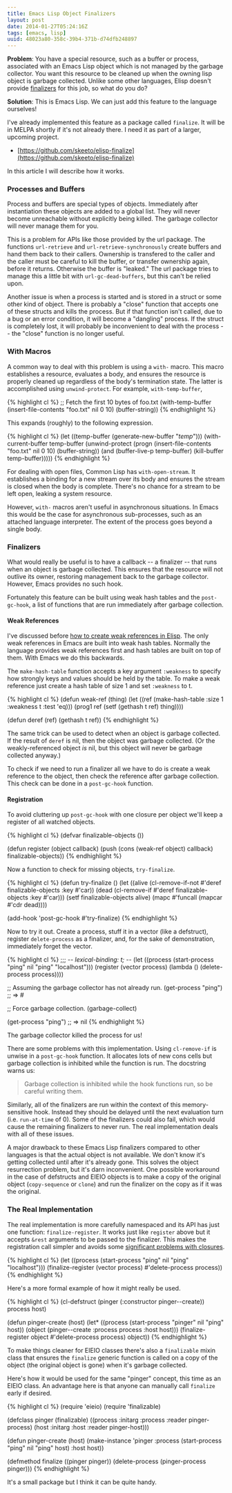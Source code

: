 ```yaml
---
title: Emacs Lisp Object Finalizers
layout: post
date: 2014-01-27T05:24:16Z
tags: [emacs, lisp]
uuid: 48023a80-358c-39b4-371b-d74dfb248897
---
```


**Problem**: You have a special resource, such as a buffer or process,
associated with an Emacs Lisp object which is not managed by the
garbage collector. You want this resource to be cleaned up when the
owning lisp object is garbage collected. Unlike some other languages,
Elisp doesn't provide [finalizers][finalizer] for this job, so what do
you do?

**Solution**: This is Emacs Lisp. We can just add this feature to the
language ourselves!

I've already implemented this feature as a package called `finalize`.
It will be in MELPA shortly if it's not already there. I need it as
part of a larger, upcoming project.

 * [https://github.com/skeeto/elisp-finalize](https://github.com/skeeto/elisp-finalize)

In this article I will describe how it works.

### Processes and Buffers

Process and buffers are special types of objects. Immediately after
instantiation these objects are added to a global list. They will
never become unreachable without explicitly being killed. The garbage
collector will never manage them for you.

This is a problem for APIs like those provided by the url package. The
functions `url-retrieve` and `url-retrieve-synchronously` create
buffers and hand them back to their callers. Ownership is transfered
to the caller and the caller must be careful to kill the buffer, or
transfer ownership again, before it returns. Otherwise the buffer is
"leaked." The url package tries to manage this a little bit with
`url-gc-dead-buffers`, but this can't be relied upon.

Another issue is when a process is started and is stored in a struct
or some other kind of object. There is probably a "close" function
that accepts one of these structs and kills the process. But if that
function isn't called, due to a bug or an error condition, it will
become a "dangling" process. If the struct is completely lost, it will
probably be inconvenient to deal with the process -- the "close"
function is no longer useful.

### With Macros

A common way to deal with this problem is using a `with-` macro. This
macro establishes a resource, evaluates a body, and ensures the
resource is properly cleaned up regardless of the body's termination
state. The latter is accomplished using `unwind-protect`. For example,
`with-temp-buffer`,

{% highlight cl %}
;; Fetch the first 10 bytes of foo.txt
(with-temp-buffer
  (insert-file-contents "foo.txt" nil 0 10)
  (buffer-string))
{% endhighlight %}

This expands (roughly) to the following expression.

{% highlight cl %}
(let ((temp-buffer (generate-new-buffer "*temp*")))
  (with-current-buffer temp-buffer
    (unwind-protect
        (progn
          (insert-file-contents "foo.txt" nil 0 10)
          (buffer-string))
      (and (buffer-live-p temp-buffer)
           (kill-buffer temp-buffer)))))
{% endhighlight %}

For dealing with open files, Common Lisp has `with-open-stream`. It
establishes a binding for a new stream over its body and ensures the
stream is closed when the body is complete. There's no chance for a
stream to be left open, leaking a system resource.

However, `with-` macros aren't useful in asynchronous situations. In
Emacs this would be the case for asynchronous sub-processes, such as
an attached language interpreter. The extent of the process goes
beyond a single body.

### Finalizers

What would really be useful is to have a callback -- a finalizer --
that runs when an object is garbage collected. This ensures that the
resource will not outlive its owner, restoring management back to the
garbage collector. However, Emacs provides no such hook.

Fortunately this feature can be built using weak hash tables and the
`post-gc-hook`, a list of functions that are run immediately after
garbage collection.

#### Weak References

I've discussed before [how to create weak references in Elisp][weak].
The only weak references in Emacs are built into weak hash tables.
Normally the language provides weak references first and hash tables
are built on top of them. With Emacs we do this backwards.

The `make-hash-table` function accepts a key argument `:weakness` to
specify how strongly keys and values should be held by the table. To
make a weak reference just create a hash table of size 1 and set
`:weakness` to t.

{% highlight cl %}
(defun weak-ref (thing)
  (let ((ref (make-hash-table :size 1 :weakness t :test 'eq)))
    (prog1 ref
      (setf (gethash t ref) thing))))

(defun deref (ref)
  (gethash t ref))
{% endhighlight %}

The same trick can be used to detect when an object is garbage
collected. If the result of `deref` is nil, then the object was
garbage collected. (Or the weakly-referenced object *is* nil, but this
object will never be garbage collected anyway.)

To check if we need to run a finalizer all we have to do is create a
weak reference to the object, then check the reference after garbage
collection. This check can be done in a `post-gc-hook` function.

#### Registration

To avoid cluttering up `post-gc-hook` with one closure per object
we'll keep a register of all watched objects.

{% highlight cl %}
(defvar finalizable-objects ())

(defun register (object callback)
  (push (cons (weak-ref object) callback) finalizable-objects))
{% endhighlight %}

Now a function to check for missing objects, `try-finalize`.

{% highlight cl %}
(defun try-finalize ()
  (let ((alive (cl-remove-if-not #'deref finalizable-objects :key #'car))
        (dead (cl-remove-if #'deref finalizable-objects :key #'car)))
    (setf finalizable-objects alive)
    (mapc #'funcall (mapcar #'cdr dead))))

(add-hook 'post-gc-hook #'try-finalize)
{% endhighlight %}

Now to try it out. Create a process, stuff it in a vector (like a
defstruct), register `delete-process` as a finalizer, and, for the
sake of demonstration, immediately forget the vector.

{% highlight cl %}
;;; -*- lexical-binding: t; -*-
(let ((process (start-process "ping" nil "ping" "localhost")))
  (register (vector process) (lambda () (delete-process process))))

;; Assuming the garbage collector has not already run.
(get-process "ping")
;; => #<process ping>

;; Force garbage collection.
(garbage-collect)

(get-process "ping")
;; => nil
{% endhighlight %}

The garbage collector killed the process for us!

There are some problems with this implementation. Using `cl-remove-if`
is unwise in a `post-gc-hook` function. It allocates lots of new cons
cells but garbage collection is inhibited while the function is run.
The docstring warns us:

> Garbage collection is inhibited while the hook functions run, so be
> careful writing them.

Similarly, all of the finalizers are run within the context of this
memory-sensitive hook. Instead they should be delayed until the next
evaluation turn (i.e. `run-at-time` of 0). Some of the finalizers
could also fail, which would cause the remaining finalizers to never
run. The real implementation deals with all of these issues.

A major drawback to these Emacs Lisp finalizers compared to other
languages is that the actual object is not available. We don't know
it's getting collected until after it's already gone. This solves the
object resurrection problem, but it's darn inconvenient. One possible
workaround in the case of defstructs and EIEIO objects is to make a
copy of the original object (`copy-sequence` or `clone`) and run the
finalizer on the copy as if it was the original.

### The Real Implementation

The real implementation is more carefully namespaced and its API has
just one function: `finalize-register`. It works just like `register`
above but it accepts `&rest` arguments to be passed to the finalizer.
This makes the registration call simpler and avoids some
[significant problems with closures][closure].

{% highlight cl %}
(let ((process (start-process "ping" nil "ping" "localhost")))
  (finalize-register (vector process) #'delete-process process))
{% endhighlight %}

Here's a more formal example of how it might really be used.

{% highlight cl %}
(cl-defstruct (pinger (:constructor pinger--create))
  process host)

(defun pinger-create (host)
  (let* ((process (start-process "pinger" nil "ping" host))
         (object (pinger--create :process process :host host)))
    (finalize-register object #'delete-process process)
    object))
{% endhighlight %}

To make things cleaner for EIEIO classes there's also a `finalizable`
mixin class that ensures the `finalize` generic function is called on
a copy of the object (the original object is gone) when it's garbage
collected.

Here's how it would be used for the same "pinger" concept, this time
as an EIEIO class. An advantage here is that anyone can manually call
`finalize` early if desired.

{% highlight cl %}
(require 'eieio)
(require 'finalizable)

(defclass pinger (finalizable)
  ((process :initarg :process :reader pinger-process)
   (host :initarg :host :reader pinger-host)))

(defun pinger-create (host)
  (make-instance 'pinger
                 :process (start-process "ping" nil "ping" host)
                 :host host))

(defmethod finalize ((pinger pinger))
  (delete-process (pinger-process pinger)))
{% endhighlight %}

It's a small package but I think it can be quite handy.


[finalizer]: http://en.wikipedia.org/wiki/Finalizer
[weak]: /blog/2012/12/17/
[closure]: /blog/2013/12/30/#the_readable_closures_catch
